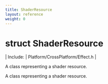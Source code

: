 ```yaml
---
title: ShaderResource
layout: reference
weight: 0
---
```

struct ShaderResource
===

| Include: | Platform/CrossPlatform/Effect.h |

A class representing a shader resource.
  



A class representing a shader resource.
  

